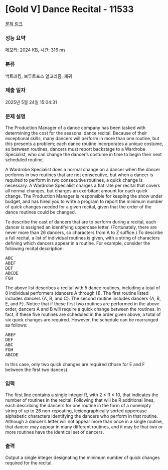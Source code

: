 # [Gold V] Dance Recital - 11533 

[문제 링크](https://www.acmicpc.net/problem/11533) 

### 성능 요약

메모리: 2024 KB, 시간: 316 ms

### 분류

백트래킹, 브루트포스 알고리즘, 재귀

### 제출 일자

2025년 5월 24일 15:04:31

### 문제 설명

<p>The Production Manager of a dance company has been tasked with determining the cost for the seasonal dance recital. Because of their exceptional skills, many dancers will perform in more than one routine, but this presents a problem; each dance routine incorporates a unique costume, so between routines, dancers must report backstage to a Wardrobe Specialist, who can change the dancer’s costume in time to begin their next scheduled routine.</p>

<p>A Wardrobe Specialist does a normal change on a dancer when the dancer performs in two routines that are not consecutive, but when a dancer is required to perform in two consecutive routines, a quick change is necessary. A Wardrobe Specialist charges a flat rate per recital that covers all normal changes, but charges an exorbitant amount for each quick change. The Production Manager is responsible for keeping the show under budget, and has hired you to write a program to report the minimum number of quick changes needed for a given recital, given that the order of the dance routines could be changed.</p>

<p>To describe the cast of dancers that are to perform during a recital, each dancer is assigned an identifying uppercase letter. (Fortunately, there are never more than 26 dancers, so characters from A to Z suffice.) To describe a full recital, a list of individual routines is given, with a string of characters defining which dancers appear in a routine. For example, consider the following recital description:</p>

<pre>ABC
ABEF
DEF
ABCDE
FGH</pre>

<p>The above list describes a recital with 5 dance routines, including a total of 8 individual performers (dancers A through H). The first routine listed includes dancers {A, B, and C}. The second routine includes dancers {A, B, E, and F}. Notice that if these first two routines are performed in the above order, dancers A and B will require a quick change between the routines. In fact, if these five routines are scheduled in the order given above, a total of six quick changes are required. However, the schedule can be rearranged as follows:</p>

<pre>ABEF
DEF
ABC
FGH
ABCDE</pre>

<p>In this case, only two quick changes are required (those for E and F between the first two dances).</p>

### 입력 

 <p>The first line contains a single integer R, with 2 ≤ R ≤ 10, that indicates the number of routines in the recital. Following that will be R additional lines, each describing the dancers for one routine in the form of a nonempty string of up to 26 non-repeating, lexicographically sorted uppercase alphabetic characters identifying the dancers who perform in that routine. Although a dancer’s letter will not appear more than once in a single routine, that dancer may appear in many different routines, and it may be that two or more routines have the identical set of dancers.</p>

### 출력 

 <p>Output a single integer designating the minimum number of quick changes required for the recital.</p>

